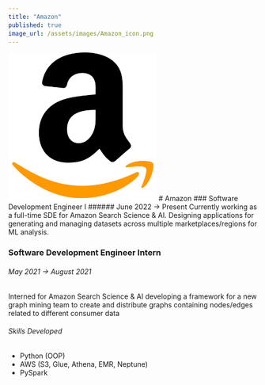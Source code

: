 ```yaml
---
title: "Amazon"
published: true
image_url: /assets/images/Amazon_icon.png
---
```


<img src="/assets/images/Amazon_icon.png"  width="300" height="300">
# Amazon
### Software Development Engineer I
###### June 2022 -> Present
Currently working as a full-time SDE for Amazon Search Science & AI. Designing applications for generating and managing datasets across multiple marketplaces/regions for ML analysis.


### Software Development Engineer Intern
###### May 2021 -> August 2021 
Interned for Amazon Search Science & AI developing a framework for a new graph mining team to create and distribute graphs containing nodes/edges related to different consumer data

###### Skills Developed
* Python (OOP)
* AWS (S3, Glue, Athena, EMR, Neptune)
* PySpark